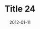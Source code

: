 ---
layout: posts
title: "Title 24"
img: "https://image.tmdb.org/t/p/w185/kPRb1mbVHGop0egQ7153y0lhzGL.jpg"
date: 2012-01-11
genre: "Comedy"
categories: Movies
tags: bollywood, shah ruch khan
published: true 
---